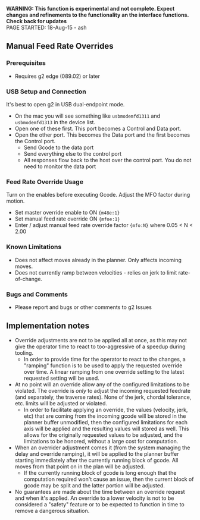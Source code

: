 **WARNING: This function is experimental and not complete. Expect changes and refinements to the functionality an the interface functions. Check back for updates**<br>
PAGE STARTED: 18-Aug-15 - ash

## Manual Feed Rate Overrides

### Prerequisites
- Requires g2 edge (089.02) or later

### USB Setup and Connection
It's best to open g2 in USB dual-endpoint mode.
- On the mac you will see something like `usbmodemfd1311` and `usbmodemfd1313` in the device list.
- Open one of these first. This port becomes a Control and Data port.
- Open the other port. This becomes the Data port and the first becomes the Control port.
  - Send Gcode to the data port
  - Send everything else to the control port
  - All responses flow back to the host over the control port. You do not need to monitor the data port

### Feed Rate Override Usage
Turn on the enables before executing Gcode. Adjust the MFO factor during motion.
- Set master override enable to ON `{m48e:1}`
- Set manual feed rate override ON `{mfoe:1}`
- Enter / adjust manual feed rate override factor `{mfo:N}` where 0.05 < N < 2.00

### Known Limitations
- Does not affect moves already in the planner. Only affects incoming moves.
- Does not currently ramp between velocities - relies on jerk to limit rate-of-change.

### Bugs and Comments
- Please report and bugs or other comments to g2 Issues

## Implementation notes

- Override adjustments are not to be applied all at once, as this may not give the operator time to react to too-aggressive of a speedup during tooling.
  - In order to provide time for the operator to react to the changes, a "ramping" function is to be used to apply the requested override over time. A linear ramping from one override setting to the latest requested setting will be used.
- At no point will an override allow any of the configured limitations to be violated. The override is *only* to adjust the incoming requested feedrate (and separately, the traverse rates). None of the jerk, chordal tolerance, etc. limits will be adjusted or violated.
  - In order to facilitate applying an override, the values (velocity, jerk, etc) that are coming from the incoming gcode will be stored in the planner buffer unmodified, then the configured limitations for each axis will be applied and the resulting values will stored as well. This allows for the originally requested values to be adjusted, and the limitations to be honored, without a large cost for computation.
- When an overrider adjustment comes it (from the system managing the delay and override ramping), it will be applied to the planner buffer starting immediately after the currently running block of gcode. All moves from that point on in the plan will be adjusted.
  - If the currently running block of gcode is long enough that the computation required won't cause an issue, then the current block of gcode may be split and the latter portion will be adjusted.
- No guarantees are made about the time between an override request and when it's applied. An override to a lower velocity is not to be considered a "safety" feature or to be expected to function in time to remove a dangerous situation.
